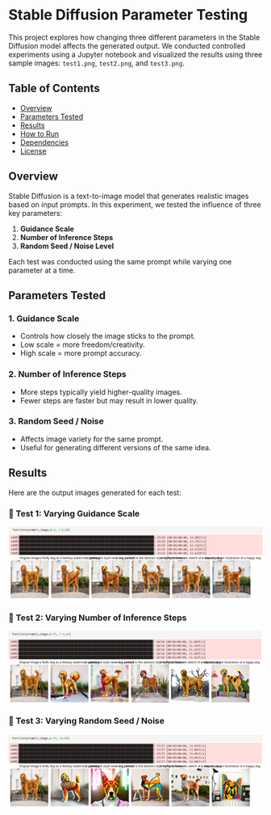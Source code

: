# Stable Diffusion Parameter Testing

This project explores how changing three different parameters in the Stable Diffusion model affects the generated output. We conducted controlled experiments using a Jupyter notebook and visualized the results using three sample images: `test1.png`, `test2.png`, and `test3.png`.

## Table of Contents
- [Overview](#overview)
- [Parameters Tested](#parameters-tested)
- [Results](#results)
- [How to Run](#how-to-run)
- [Dependencies](#dependencies)
- [License](#license)

## Overview

Stable Diffusion is a text-to-image model that generates realistic images based on input prompts. In this experiment, we tested the influence of three key parameters:

1. **Guidance Scale**
2. **Number of Inference Steps**
3. **Random Seed / Noise Level**

Each test was conducted using the same prompt while varying one parameter at a time.

## Parameters Tested

### 1. **Guidance Scale**
- Controls how closely the image sticks to the prompt.
- Low scale = more freedom/creativity.
- High scale = more prompt accuracy.

### 2. **Number of Inference Steps**
- More steps typically yield higher-quality images.
- Fewer steps are faster but may result in lower quality.

### 3. **Random Seed / Noise**
- Affects image variety for the same prompt.
- Useful for generating different versions of the same idea.

## Results

Here are the output images generated for each test:

### 🔹 Test 1: Varying **Guidance Scale**
![Test 1](test1.png)

### 🔹 Test 2: Varying **Number of Inference Steps**
![Test 2](test2.png)

### 🔹 Test 3: Varying **Random Seed / Noise**
![Test 3](test3.png)
